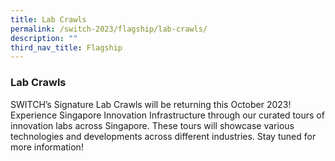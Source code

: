 ```yaml
---
title: Lab Crawls
permalink: /switch-2023/flagship/lab-crawls/
description: ""
third_nav_title: Flagship
---
```

### Lab Crawls

SWITCH’s Signature Lab Crawls will be returning this October 2023! 
Experience Singapore Innovation Infrastructure through our curated tours of innovation labs across Singapore. These tours will showcase various technologies and developments across different industries.
Stay tuned for more information!
